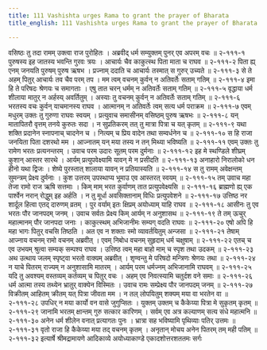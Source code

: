 ```yaml
---
title: 111 Vashishta urges Rama to grant the prayer of Bharata
title_english: 111 Vashishta urges Rama to grant the prayer of Bharata

---
```

<div class="audioEmbed"  caption="श्रीराम-हरिसीताराममूर्ति-घनपाठिभ्यां वचनम्" src="https://archive.org/download/Ramayana-recitation-Sriram-harisItArAmamUrti-Ghanapaati-v2/Kanda_2/Kanda_2_AYK-111-Rama_Bharatha_Samvadaha.mp3"></div>
वसिष्ठः तु तदा रामम् उक्त्वा राज पुरोहितः ।  
अब्रवीद् धर्म सम्युक्तम् पुनर् एव अपरम् वचः ॥ २-१११-१  
पुरुषस्य इह जातस्य भवन्ति गुरवः त्रयः ।  
आचार्यः चैव काकुत्स्थ पिता माता च राघव ॥ २-१११-२  
पिता ह्य् एनम् जनयति पुरुषम् पुरुष ऋषभ ।  
प्रज्नाम् ददाति च आचार्यः तस्मात् स गुरुर् उच्यते ॥ २-१११-३  
से ते अहम् पितुर् आचार्यः तव चैव परम् तप ।  
मम त्वम् वचनम् कुर्वन् न अतिवर्तेः सताम् गतिम् ॥ २-१११-४  
इमा हि ते परिषदः श्रेणयः च समागताः ।  
एषु तात चरन् धर्मम् न अतिवर्तेः सताम् गतिम् ॥ २-१११-५  
वृद्धाया धर्म शीलाया मातुर् न अर्हस्य् अवर्तितुम् ।  
अस्याः तु वचनम् कुर्वन् न अतिवर्तेः सताम् गतिम् ॥ २-१११-६  
भरतस्य वचः कुर्वन् याचमानस्य राघव ।  
आत्मानम् न अतिवर्तेः त्वम् सत्य धर्म पराक्रम ॥ २-१११-७  
एवम् मधुरम् उक्तः तु गुरुणा राघवः स्वयम् ।  
प्रत्युवाच समासीनम् वसिष्ठम् पुरुष ऋषभः ॥ २-१११-८  
यन् मातापितरौ वृत्तम् तनये कुरुतः सदा ।  
न सुप्रतिकरम् तत् तु मात्रा पित्रा च यत् कृतम् ॥ २-१११-९  
यथा शक्ति प्रदानेन स्नापनाच् चादनेन च ।  
नित्यम् च प्रिय वादेन तथा सम्वर्धनेन च ॥ २-१११-१०  
स हि राजा जनयिता पिता दशरथो मम ।  
आज्नातम् यन् मया तस्य न तन् मिथ्या भविष्यति ॥ २-१११-११  
एवम् उक्तः तु रामेण भरतः प्रत्यनन्तरम् ।  
उवाच परम उदारः सूतम् परम दुर्मनाः ॥ २-१११-१२  
इह मे स्थण्डिले शीघ्रम् कुशान् आस्तर सारथे ।  
आर्यम् प्रत्युपवेक्ष्यामि यावन् मे न प्रसीदति ॥ २-१११-१३  
अनाहारो निरालोको धन हीनो यथा द्विजः ।  
शेष्ये पुरस्तात् शालाया यावन् न प्रतियास्यति ॥ २-१११-१४  
स तु रामम् अवेक्षन्तम् सुमन्त्रम् प्रेक्ष्य दुर्मनाः ।  
कुश उत्तरम् उपस्थाप्य भूमाउ एव आस्तरत् स्वयम् ॥ २-१११-१५  
तम् उवाच महा तेजा रामो राज ऋषि सत्तमाः ।  
किम् माम् भरत कुर्वाणम् तात प्रत्युपवेक्ष्यसि ॥ २-१११-१६  
ब्राह्मणो ह्य् एक पार्श्वेन नरान् रोद्धुम् इह अर्हति ।  
न तु मूर्धा अवसिक्तानाम् विधिः प्रत्युपवेशने ॥ २-१११-१७  
उत्तिष्ठ नर शार्दूल हित्वा एतद् दारुणम् व्रतम् ।  
पुर वर्याम् इतः क्षिप्रम् अयोध्याम् याहि राघव ॥ २-१११-१८  
आसीनः तु एव भरतः पौर जानपदम् जनम् ।  
उवाच सर्वतः प्रेक्ष्य किम् आर्यम् न अनुशासथ ॥ २-१११-१९  
ते तम् ऊचुर् महात्मानम् पौर जानपदा जनाः ।  
काकुत्स्थम् अभिजानीमः सम्यग् वदति राघवः ॥ २-१११-२०  
एषो अपि हि महा भागः पितुर् वचसि तिष्ठति ।  
अत एव न शक्ताः स्मो व्यावर्तयितुम् अन्जसा ॥ २-१११-२१  
तेषाम् आज्नाय वचनम् रामो वचनम् अब्रवीत् ।  
एवम् निबोध वचनम् सुहृदाम् धर्म चक्षुषाम् ॥ २-१११-२२  
एतच् च एव उभयम् श्रुत्वा सम्यक् सम्पश्य राघव ।  
उत्तिष्ठ त्वम् महा बाहो माम् च स्पृश तथा उदकम् ॥ २-१११-२३  
अथ उत्थाय जलम् स्पृष्ट्वा भरतो वाक्यम् अब्रवीत् ।  
शृण्वन्तु मे परिषदो मन्त्रिणः श्रेणयः तथा ॥ २-१११-२४  
न याचे पितरम् राज्यम् न अनुशासामि मातरम् ।  
आर्यम् परम धर्मज्नम् अभिजानामि राघवम् ॥ २-१११-२५  
यदि तु अवश्यम् वस्तव्यम् कर्तव्यम् च पितुर् वचः ।  
अहम् एव निवत्स्यामि चतुर्दश वने समाः ॥ २-१११-२६  
धर्म आत्मा तस्य तथ्येन भ्रातुर् वाक्येन विस्मितः ।  
उवाच रामः सम्प्रेक्ष्य पौर जानपदम् जनम् ॥ २-१११-२७  
विक्रीतम् आहितम् क्रीतम् यत् पित्रा जीवता मम ।  
न तल् लोपयितुम् शक्यम् मया वा भरतेन वा ॥ २-१११-२८  
उपधिर् न मया कार्यो वन वासे जुगुप्सितः ।  
युक्तम् उक्तम् च कैकेय्या पित्रा मे सुकृतम् कृतम् ॥ २-१११-२९  
जानामि भरतम् क्षान्तम् गुरु सत्कार कारिणम् ।  
सर्वम् एव अत्र कल्याणम् सत्य संधे महात्मनि ॥ २-१११-३०  
अनेन धर्म शीलेन वनात् प्रत्यागतः पुनः ।  
भ्रात्रा सह भविष्यामि पृथिव्याः पतिर् उत्तमः ॥ २-१११-३१  
वृतो राजा हि कैकेय्या मया तद् वचनम् कृतम् ।  
अनृतान् मोचय अनेन पितरम् तम् मही पतिम् ॥ २-१११-३२  
इत्यार्षे श्रीमद्रामायणे आदिकाव्ये अयोध्याकाण्डे एकादशोत्तरशततमः सर्गः